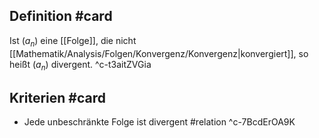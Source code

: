 ## Definition #card 
Ist $(a_n)$ eine [[Folge]], die nicht [[Mathematik/Analysis/Folgen/Konvergenz/Konvergenz|konvergiert]], so heißt $(a_n)$ divergent.
^c-t3aitZVGia

## Kriterien #card 
- Jede unbeschränkte Folge ist divergent #relation 
^c-7BcdErOA9K